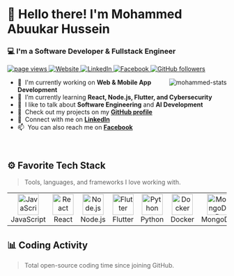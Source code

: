 <h1 align="left" id="mohammed-title">👋 Hello there! I'm Mohammed Abuukar Hussein</h1>
<h3 align="left">💻 I'm a Software Developer & Fullstack Engineer</h3>

<p align="left">
  <a href="https://github.com/Abuukar699">
    <img src="https://komarev.com/ghpvc/?username=Mohammed-Abuukar" alt="page views" />
  </a>
  <a href="https://www.facebook.com/maxamed.abukarxusen">
    <img alt="Website" src="https://img.shields.io/website?url=https%3A%2F%2Fmohammedabuukar.com">
  </a>
  <a href="https://www.linkedin.com/in/mohammed-hussein-17b39a370/">
    <img alt="LinkedIn" src="https://img.shields.io/badge/LinkedIn-Profile-blue?logo=linkedin">
  </a>
  <a href="https://www.facebook.com/mohammedabuukarhussein">
    <img alt="Facebook" src="https://img.shields.io/badge/Facebook-Profile-blue?logo=facebook">
  </a>
  <a href="https://github.com/Mohammed-Abuukar?tab=followers">
    <img alt="GitHub followers" src="https://img.shields.io/github/followers/Mohammed-Abuukar?style=flat&logo=github">
  </a>
</p>

<a href="#mohammed-title">
  <img src="https://raw.githubusercontent.com/Mohammed-Abuukar/github-stats-transparent/output/generated/overview.svg" alt="mohammed-stats" align="right" />
</a>

- 🏢 &nbsp;I'm currently working on **Web & Mobile App Development**
- 🌱 &nbsp;I’m currently learning **React, Node.js, Flutter, and Cybersecurity**
- 💬 &nbsp;I like to talk about **Software Engineering** and **AI Development**
- 📘 &nbsp;Check out my projects on my **[GitHub profile](https://github.com/Mohammed-Abuukar)**
- 💼 &nbsp;Connect with me on **[LinkedIn](https://www.linkedin.com/in/mohammedabuukarhussein)**
- 📫 &nbsp;You can also reach me on **[Facebook](https://www.facebook.com/mohammedabuukarhussein)**

<br>

<h2 align="left" id="mohammed-tech">⚙️ Favorite Tech Stack</h2>

> Tools, languages, and frameworks I love working with.

<table>
  <tr>
    <td align="center" width="96">
      <img src="./img/javascript-original.svg" width="48" height="48" alt="JavaScript" />
      <br>JavaScript
    </td>
    <td align="center" width="96">
      <img src="./img/react-original.svg" width="48" height="48" alt="React" />
      <br>React
    </td>
    <td align="center" width="96">
      <img src="./img/nodejs-original.svg" width="48" height="48" alt="Node.js" />
      <br>Node.js
    </td>
    <td align="center" width="96">
      <img src="./img/flutter-original.svg" width="48" height="48" alt="Flutter" />
      <br>Flutter
    </td>
    <td align="center" width="96">
      <img src="./img/python-original.svg" width="48" height="48" alt="Python" />
      <br>Python
    </td>
    <td align="center" width="96">
      <img src="./img/docker-original.svg" width="48" height="48" alt="Docker" />
      <br>Docker
    </td>
    <td align="center" width="96">
      <img src="./img/mongodb-original.svg" width="48" height="48" alt="MongoDB" />
      <br>MongoDB
    </td>
    <td align="center" width="96">
      <img src="./img/git-original.svg" width="48" height="48" alt="Git" />
      <br>Git
    </td>
  </tr>
</table>

<h2 align="left">📊 Coding Activity</h2>

> Total open-source coding time since joining GitHub.

<!-- prettier-ignore-start -->
<!-- START_SECTION:ascii_graph -->


